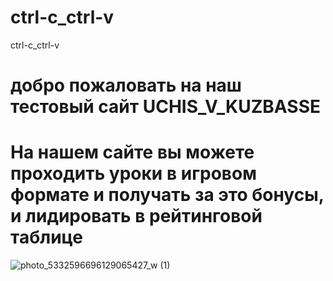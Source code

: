 # ctrl-c_ctrl-v
ctrl-c_ctrl-v
# добро пожаловать на наш тестовый сайт UCHIS_V_KUZBASSE
# На нашем сайте вы можете проходить уроки в игровом формате и получать за это бонусы, и лидировать в рейтинговой таблице
![photo_5332596696129065427_w (1)](https://github.com/dima455689/ctrl-c_ctrl-v/assets/149286404/d0302a22-aace-45ce-8635-0c9a64fc3989)
  




